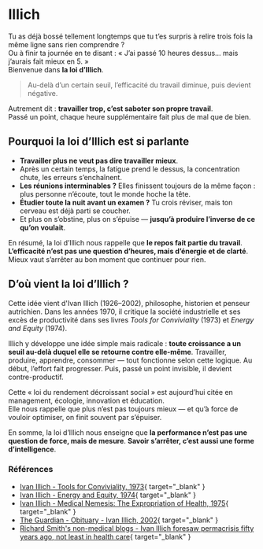 # Illich

Tu as déjà bossé tellement longtemps que tu t’es surpris à relire trois fois la même ligne sans rien comprendre ?  
Ou à finir ta journée en te disant : « J’ai passé 10 heures dessus… mais j’aurais fait mieux en 5. »  
Bienvenue dans **la loi d’Illich**.

> Au-delà d’un certain seuil, l’efficacité du travail diminue, puis devient négative.

Autrement dit : **travailler trop, c’est saboter son propre travail**.  
Passé un point, chaque heure supplémentaire fait plus de mal que de bien.

## Pourquoi la loi d’Illich est si parlante

* **Travailler plus ne veut pas dire travailler mieux**.
* Après un certain temps, la fatigue prend le dessus, la concentration chute, les erreurs s’enchaînent.
* **Les réunions interminables ?** Elles finissent toujours de la même façon : plus personne n’écoute, tout le monde hoche la tête.
* **Étudier toute la nuit avant un examen ?** Tu crois réviser, mais ton cerveau est déjà parti se coucher.
* Et plus on s’obstine, plus on s’épuise — **jusqu’à produire l’inverse de ce qu’on voulait**.

En résumé, la loi d’Illich nous rappelle que **le repos fait partie du travail**. **L’efficacité n’est pas une question d’heures, mais d’énergie et de clarté**.  
Mieux vaut s’arrêter au bon moment que continuer pour rien.

## D’où vient la loi d’Illich ?

Cette idée vient d'Ivan Illich (1926–2002), philosophe, historien et penseur autrichien.
Dans les années 1970, il critique la société industrielle et ses excès de productivité dans ses livres _Tools for Conviviality_ (1973) et _Energy and Equity_ (1974).

Illich y développe une idée simple mais radicale : **toute croissance a un seuil au-delà duquel elle se retourne contre elle-même**. Travailler, produire, apprendre, consommer — tout fonctionne selon cette logique. Au début, l’effort fait progresser. Puis, passé un point invisible, il devient contre-productif.

Cette « loi du rendement décroissant social » est aujourd’hui citée en management, écologie, innovation et éducation.  
Elle nous rappelle que plus n’est pas toujours mieux — et qu’à force de vouloir optimiser, on finit souvent par s’épuiser.

En somme, la loi d’Illich nous enseigne que **la performance n’est pas une question de force, mais de mesure**. **Savoir s’arrêter, c’est aussi une forme d’intelligence**.

### Références

* [Ivan Illich - Tools for Conviviality, 1973](https://www.amazon.com/Tools-Conviviality-Ivan-Illich/dp/1842300113){ target="_blank" }
* [Ivan Illich - Energy and Equity, 1974](https://blogs.ubc.ca/landscapesofenergy/files/2010/11/ivan-illich-energy_and_equity.pdf){ target="_blank" }
* [Ivan Illich - Medical Nemesis: The Expropriation of Health, 1975](https://www.amazon.fr/Medical-Nemesis-Expropriation-Ivan-Illich/dp/0394712455){ target="_blank" }
* [The Guardian - Obituary - Ivan Illich, 2002](https://www.theguardian.com/news/2002/dec/09/guardianobituaries.highereducation){ target="_blank" }
* [Richard Smith's non-medical blogs - Ivan Illich foresaw permacrisis fifty years ago, not least in health care](https://richardswsmith.wordpress.com/2024/07/01/ivan-illich-foresaw-permacrisis-fifty-years-ago-not-least-in-health-care/){ target="_blank" }
